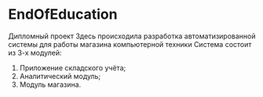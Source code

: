 # EndOfEducation
Дипломный проект
Здесь происходила разработка автоматизированной системы для работы магазина компьютерной техники
Система состоит из 3-х модулей:
1. Приложение складского учёта;
2. Аналитический модуль;
3. Модуль магазина.
